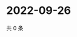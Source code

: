 # 2022-09-26

共 0 条

<!-- BEGIN WEIBO -->
<!-- 最后更新时间 Mon Sep 26 2022 09:57:34 GMT+0800 (China Standard Time) -->

<!-- END WEIBO -->
